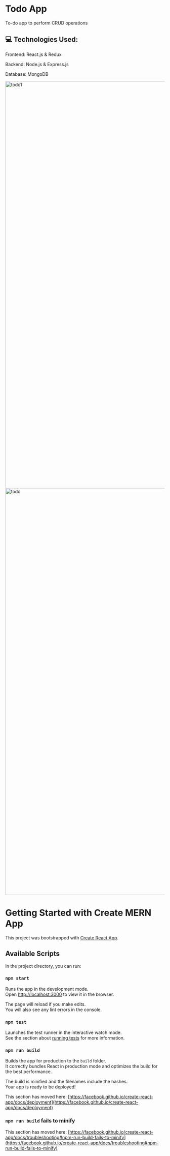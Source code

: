 # Todo App

 To-do app to perform CRUD operations 

 ##  💻 Technologies Used: 
Frontend: React.js & Redux

Backend: Node.js & Express.js

Database: MongoDB



 <img width="1280" alt="todo1" src="https://github.com/deepthi87-su/todo-app/assets/38854912/953e1f33-f1e1-4f78-bd45-6ef70f9e37a1">

 
<img width="1280" alt="todo" src="https://github.com/deepthi87-su/todo-app/assets/38854912/ad3888f4-3ca4-458b-9c97-4177e1284306">


# Getting Started with Create MERN App

This project was bootstrapped with [Create React App](https://github.com/facebook/create-react-app).

## Available Scripts

In the project directory, you can run:

### `npm start`

Runs the app in the development mode.\
Open [http://localhost:3000](http://localhost:3000) to view it in the browser.

The page will reload if you make edits.\
You will also see any lint errors in the console.

### `npm test`

Launches the test runner in the interactive watch mode.\
See the section about [running tests](https://facebook.github.io/create-react-app/docs/running-tests) for more information.

### `npm run build`

Builds the app for production to the `build` folder.\
It correctly bundles React in production mode and optimizes the build for the best performance.

The build is minified and the filenames include the hashes.\
Your app is ready to be deployed!







This section has moved here: [https://facebook.github.io/create-react-app/docs/deployment](https://facebook.github.io/create-react-app/docs/deployment)

### `npm run build` fails to minify

This section has moved here: [https://facebook.github.io/create-react-app/docs/troubleshooting#npm-run-build-fails-to-minify](https://facebook.github.io/create-react-app/docs/troubleshooting#npm-run-build-fails-to-minify)

